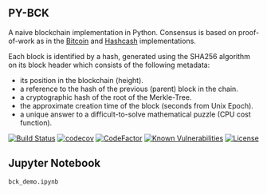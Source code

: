 ## PY-BCK
A naive blockchain implementation in Python. Consensus is based on proof-of-work as in the 
[Bitcoin](https://nakamotoinstitute.org/static/docs/bitcoin.pdf "Bitcoin: A Peer-to-Peer Electronic Cash System; S. Nakamoto; October 31, 2008") and 
[Hashcash](http://www.hashcash.org/hashcash.pdf "Hashcash - A Denial of Service Counter-Measure; A. Back; 2002") implementations.

Each block is identified by a hash, generated using the SHA256 algorithm on its block header which consists of the following metadata:
* its position in the blockchain (height).
* a reference to the hash of the previous (parent) block in the chain.
* a cryptographic hash of the root of the Merkle-Tree.
* the approximate creation time of the block (seconds from Unix Epoch).
* a unique answer to a difficult-to-solve mathematical puzzle (CPU cost function).

[![Build Status](https://travis-ci.com/dcarpintero/py-bck.svg?branch=master)](https://travis-ci.com/github/dcarpintero/py-bck)
[![codecov](https://codecov.io/gh/dcarpintero/py-bck/branch/master/graph/badge.svg)](https://codecov.io/gh/dcarpintero/py-bck)
[![CodeFactor](https://img.shields.io/codefactor/grade/github/dcarpintero/py-bck)](https://www.codefactor.io/repository/github/dcarpintero/py-bck)
[![Known Vulnerabilities](https://snyk.io/test/github/dcarpintero/py-bck/badge.svg)](https://snyk.io/test/github/dcarpintero/py-bck)
[![License](https://img.shields.io/github/license/dcarpintero/py-bck)](https://github.com/dcarpintero/py-bck/blob/master/LICENSE)

## Jupyter Notebook
```
bck_demo.ipynb
```
